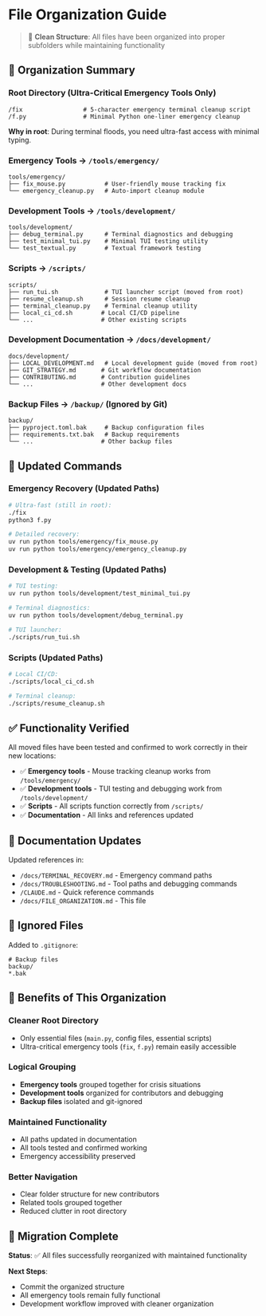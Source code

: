# File Organization Guide

> 📂 **Clean Structure**: All files have been organized into proper subfolders while maintaining functionality

## 🎯 **Organization Summary**

### **Root Directory** (Ultra-Critical Emergency Tools Only)
```
/fix                 # 5-character emergency terminal cleanup script
/f.py                # Minimal Python one-liner emergency cleanup
```
**Why in root**: During terminal floods, you need ultra-fast access with minimal typing.

### **Emergency Tools** → `/tools/emergency/`
```
tools/emergency/
├── fix_mouse.py           # User-friendly mouse tracking fix
└── emergency_cleanup.py   # Auto-import cleanup module
```

### **Development Tools** → `/tools/development/`
```
tools/development/
├── debug_terminal.py      # Terminal diagnostics and debugging
├── test_minimal_tui.py    # Minimal TUI testing utility
└── test_textual.py        # Textual framework testing
```

### **Scripts** → `/scripts/`
```
scripts/
├── run_tui.sh             # TUI launcher script (moved from root)
├── resume_cleanup.sh      # Session resume cleanup
├── terminal_cleanup.py    # Terminal cleanup utility
├── local_ci_cd.sh        # Local CI/CD pipeline
└── ...                   # Other existing scripts
```

### **Development Documentation** → `/docs/development/`
```
docs/development/
├── LOCAL_DEVELOPMENT.md   # Local development guide (moved from root)
├── GIT_STRATEGY.md       # Git workflow documentation
├── CONTRIBUTING.md       # Contribution guidelines
└── ...                   # Other development docs
```

### **Backup Files** → `/backup/` (Ignored by Git)
```
backup/
├── pyproject.toml.bak     # Backup configuration files
├── requirements.txt.bak   # Backup requirements
└── ...                   # Other backup files
```

## 📝 **Updated Commands**

### **Emergency Recovery** (Updated Paths)
```bash
# Ultra-fast (still in root):
./fix
python3 f.py

# Detailed recovery:
uv run python tools/emergency/fix_mouse.py
uv run python tools/emergency/emergency_cleanup.py
```

### **Development & Testing** (Updated Paths)
```bash
# TUI testing:
uv run python tools/development/test_minimal_tui.py

# Terminal diagnostics:
uv run python tools/development/debug_terminal.py

# TUI launcher:
./scripts/run_tui.sh
```

### **Scripts** (Updated Paths)
```bash
# Local CI/CD:
./scripts/local_ci_cd.sh

# Terminal cleanup:
./scripts/resume_cleanup.sh
```

## ✅ **Functionality Verified**

All moved files have been tested and confirmed to work correctly in their new locations:

- ✅ **Emergency tools** - Mouse tracking cleanup works from `/tools/emergency/`
- ✅ **Development tools** - TUI testing and debugging work from `/tools/development/`
- ✅ **Scripts** - All scripts function correctly from `/scripts/`
- ✅ **Documentation** - All links and references updated

## 🔗 **Documentation Updates**

Updated references in:
- `/docs/TERMINAL_RECOVERY.md` - Emergency command paths
- `/docs/TROUBLESHOOTING.md` - Tool paths and debugging commands
- `/CLAUDE.md` - Quick reference commands
- `/docs/FILE_ORGANIZATION.md` - This file

## 🚫 **Ignored Files**

Added to `.gitignore`:
```gitignore
# Backup files
backup/
*.bak
```

## 🎯 **Benefits of This Organization**

### **Cleaner Root Directory**
- Only essential files (`main.py`, config files, essential scripts)
- Ultra-critical emergency tools (`fix`, `f.py`) remain easily accessible

### **Logical Grouping**
- **Emergency tools** grouped together for crisis situations
- **Development tools** organized for contributors and debugging
- **Backup files** isolated and git-ignored

### **Maintained Functionality**
- All paths updated in documentation
- All tools tested and confirmed working
- Emergency accessibility preserved

### **Better Navigation**
- Clear folder structure for new contributors
- Related tools grouped together
- Reduced clutter in root directory

## 🔄 **Migration Complete**

**Status**: ✅ All files successfully reorganized with maintained functionality

**Next Steps**:
- Commit the organized structure
- All emergency tools remain fully functional
- Development workflow improved with cleaner organization